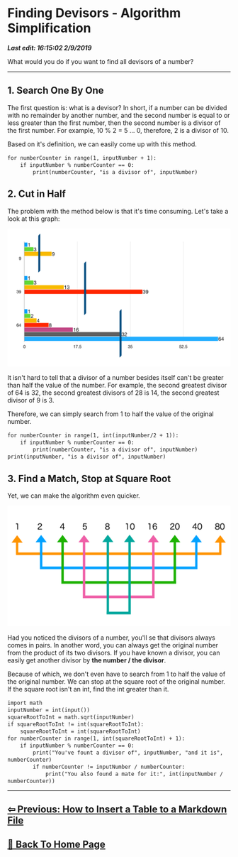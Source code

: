 # Finding Devisors - Algorithm Simplification

***Last edit: 16:15:02 2/9/2019***

What would you do if you want to find all devisors of a number?

----

## 1. Search One By One

The first question is: what is a devisor? In short, if a number can be divided with no remainder by another number, and the second number is equal to or less greater than the first number, then the second number is a divisor of the first number. For example, 10 % 2 = 5 ... 0, therefore, 2 is a divisor of 10.

Based on it's definition, we can easily come up with this method.

    for numberCounter in range(1, inputNumber + 1):
        if inputNumber % numberCounter == 0:
            print(numberCounter, "is a divisor of", inputNumber)

## 2. Cut in Half

The problem with the method below is that it's time consuming. Let's take a look at this graph:

![cut in half](cut-in-half.png)

It isn't hard to tell that a divisor of a number besides itself can't be greater than half the value of the number. For example, the second greatest divisor of 64 is 32, the second greatest divisors of 28 is 14, the second greatest divisor of 9 is 3.

Therefore, we can simply search from 1 to half the value of the original number.

    for numberCounter in range(1, int(inputNumber/2 + 1)):
        if inputNumber % numberCounter == 0:
            print(numberCounter, "is a divisor of", inputNumber)
    print(inputNumber, "is a divisor of", inputNumber)

## 3. Find a Match, Stop at Square Root

Yet, we can make the algorithm even quicker.

![80 match](80-match.jpeg)

Had you noticed the divisors of a number, you'll se that divisors always comes in pairs. In another word, you can always get the original number from the product of its two divisors. If you have known a divisor, you can easily get another divisor by **the number / the divisor**.

Because of which, we don't even have to search from 1 to half the value of the original number. We can stop at the square root of the original number. If the square root isn't an int, find the int greater than it.

	import math
	inputNumber = int(input())
	squareRootToInt = math.sqrt(inputNumber)
	if squareRootToInt != int(squareRootToInt):
		squareRootToInt = int(squareRootToInt)
	for numberCounter in range(1, int(squareRootToInt) + 1):
		if inputNumber % numberCounter == 0:
			print("You've fount a divisor of", inputNumber, "and it is", numberCounter)
			if numberCounter != inputNumber / numberCounter:
				print("You also found a mate for it:", int(inputNumber / numberCounter))
				
----

## **[⇦ Previous: How to Insert a Table to a Markdown File](https://angelohyang.github.io/Blog/Jan.%202019/How%20to%20Insert%20a%20Table%20to%20a%20Markdown%20File)**

## **[🏡 Back To Home Page](https://angelohyang.github.io/Blog/)**